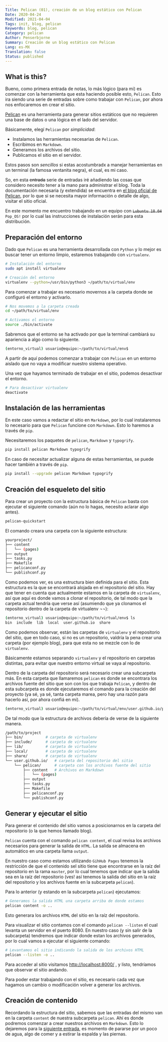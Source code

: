 ```yaml
---
Title: Pelican (01), creación de un blog estático con Pelican
Date: 2020-04-24
Modified: 2021-04-04
Tags: init, blog, pelican
Keywords: blog, pelican
Category: pelican
Author: Penserbjorne
Summary: Creación de un blog estático con Pelican
Lang: es-MX
Translation: false
Status: published
---
```


##  What is this?

Bueno, como primera entrada de notas, lo más lógico (para mi) es comenzar con la
herramienta que esta haciendo posible esto, `Pelican`. Esto ira siendo una serie
de entradas sobre como trabajar con `Pelican`, por ahora nos enfocaremos en
crear el sitio.

[Pelican](https://blog.getpelican.com/) es una herramienta para generar sitios
estáticos que no requieren una base de datos o una lógica en el lado del
servidor.

Básicamente, elegí `Pelican` por *simplicidad*:

- Instalamos las herramientas necesarias de `Pelican`.
- Escribimos en `Markdown`.
- Generamos los archivos del sitio.
- Publicamos el sitio en el servidor.

Estos pasos son *sencillos* si estas acostumbradx a manejar herramientas
en un terminal (la famosa ventanita negra), el cual, es mi caso.

So, en esta <strike>entrada</strike> serie de entradas iré añadiendo las cosas
que considero necesito tener a la mano para administrar el blog. Toda la
documentación necesaria (y extendida) se encuentra en
[el blog oficial de Pelican](https://docs.getpelican.com), por lo
que si se necesita mayor información o detalle de algo, visitar el sitio oficial.

En este momento me encuentro trabajando en un equipo con
<strike>`Lubuntu 18.04`</strike> `Pop_OS!` por lo cual las instrucciones de
instalación serán para esta distribución.

##  Preparación del entorno

Dado que `Pelican` es una herramienta desarrollada con `Python` y lo mejor es
buscar tener un entorno limpio, estaremos trabajando con `virtualenv`.

```bash
# Instalación del entorno
sudo apt install virtualenv

# Creación del entorno
virtualenv --python=/usr/bin/python3 ~/path/to/virtual/env
```

Para comenzar a trabajar es necesario movernos a la carpeta donde se configuró
el entorno y activarlo.

```bash
# Nos movemos a la carpeta creada
cd ~/path/to/virtual/env

# Activamos el entorno
source ./bin/activate
```

Sabremos que el entorno se ha activado por que la terminal cambiará su apariencia
a algo como lo siguiente.

```bash
(entorno_virtual) usuario@equipo:~/path/to/virtual/env$
```

A partir de aquí podemos comenzar a trabajar con `Pelican` en un entorno aislado
que no vaya a modificar nuestro sistema operativo.

Una vez que hayamos terminado de trabajar en el sitio, podemos desactivar el
entorno.

```bash
# Para desactivar virtualenv
deactivate
```

##  Instalación de las herramientas

En este caso vamos a redactar el sitio en `Markdown`, por lo cual instalaremos
lo necesario para que `Pelican` funcione con `Markdown`. Esto lo haremos a
través de `pip`.

Necesitaremos los paquetes de `pelican`, `Markdown` y `typogrify`.

```bash
pip install pelican Markdown typogrify
```

En caso de necesitar actualizar alguna de estas herramientas, se puede hacer
también a través de `pip`.

```bash
pip install --upgrade pelican Markdown typogrify
```

##  Creación del esqueleto del sitio

Para crear un proyecto con la estructura básica de `Pelican` basta con ejecutar
el siguiente comando (aún no lo hagas, necesito aclarar algo antes).

```bash
pelican-quickstart
```

El comando creara una carpeta con la siguiente estructura:

```bash
yourproject/
├── content
│   └── (pages)
├── output
├── tasks.py
├── Makefile
├── pelicanconf.py
└── publishconf.py
```

Como podemos ver, es una estructura bien definida para el sitio. Esta estructura
es la que se encontrará alojada en el repositorio del sitio. Hay que tener en
cuenta que actualmente estamos en la carpeta de `virtualenv`, así que aquí es
donde vamos a clonar el repositorio, de tal modo que la carpeta actual tendría
que verse así (asumiendo que ya clonamos el repositorio dentro de la carpeta de
  virtualenv ¬¬):

```bash
(entorno_virtual) usuario@equipo:~/path/to/virtual/env$ ls
bin  include  lib  local  user.github.io  share
```

Como podemos observar, están las carpetas de `virtualenv` y el repositorio del
sitio, que en todo caso, si no es un repositorio, valdría la pena crear una
carpeta (por ejemplo blog),  para que esta no se mezcle con lo de `virtualenv`.

Básicamente estamos separando `virtualenv` y el repositorio en carpetas
distintas, para evitar que nuestro entorno virtual se vaya al repositorio.

Dentro de la carpeta del repositorio será necesario crear una subcarpeta más. En
esta carpeta que llamaremos `pelican` es donde se encontrara los archivos fuente
del sitio que son con los que trabaja `Pelican`, y dentro de esta subcarpeta es
donde ejecutaremos el comando para la creación del proyecto (ya sé, ya sé,
  tanta carpeta marea, pero hay una razón para hacerlo así, por ahora confiá
  en mi).

```bash
(entorno_virtual) usuario@equipo:~/path/to/virtual/env/user.github.io/pelican$ pelican-quickstart
```

De tal modo que la estructura de archivos debería de verse de la siguiente
manera.

```bash
/path/to/project
├── bin/          # carpeta de virtualenv
├── include/      # carpeta de virtualenv
├── lib/          # carpeta de virtualenv
├── local/        # carpeta de virtualenv
├── share/        # carpeta de virtualenv
└── user.github.io/   # carpeta del repositorio del sitio
    └── pelican/      # carpeta con los archivos fuente del sitio
        ├── content   # Archivos en Markdown
        │   └── (pages)
        ├── output
        ├── tasks.py
        ├── Makefile
        ├── pelicanconf.py
        └── publishconf.py
```

##  Generar y ejecutar el sitio

Para generar el contenido del sitio vamos a posicionarnos en la carpeta del
repositorio (o la que hemos llamado blog).

`Pelican` cuenta con el comando `pelican content`, el cual revisa los archivos
necesarios para generar la salida de `HTML`. La salida se almacena en automático
en una carpeta llama `output`.

En nuestro caso como estamos utilizando `GihHub Pages` tenemos la restricción de
que el contenido sel sitio tiene que encontrarse en la raíz del repositorio en
la rama `master`, por lo cual tenemos que indicar que la salida sea en la raíz
del repositorio (ves! así tenemos la salida del sitio en la raíz del
  repositorio y los archivos fuente en la subcarpeta `pelican`).

Para lo anterior (y estando en la subcarpeta `pelican`) ejecutamos:

```bash
# Generamos la salida HTML una carpeta arriba de donde estamos
pelican content -o ..
```

Esto generara los archivos `HTML` del sitio en la raíz del repositorio.

Para visualizar el sitio contamos con el comando `pelican --listen` el cual
levanta un servidor en el puerto 8080. En nuestro caso (y sin salir de la
  subcarpeta) tendremos que indicar donde estan los archivos generados, por lo
  cual vamos a ejecutar el siguiente comando:

```bash
# Levantamos el sitio indicando la salida de los archivos HTML
pelican --listen -o ..
```

Para acceder al sitio visitamos [http://localhost:8000/](http://localhost:8000/)
, y listo, tendríamos que observar el sitio andando.

Para poder estar trabajando con el sitio, es necesario cada vez que hagamos un
cambio o modificación volver a generar los archivos.

##  Creación de contenido

Recordando la estructura del sitio, sabemos que las entradas del mismo
van en la carpeta `content` de nuestra subcarpeta `pelican`. Ahí es donde
podremos comenzar a crear nuestros archivos en `Markdown`. Esto lo dejaremos
para la [siguiente entrada]({filename}./pelican-02.md), es momento de pararse
por un poco de agua, algo de comer y a estirar la espalda y las piernas.
